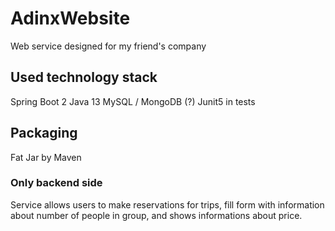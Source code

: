 # AdinxWebsite
Web service designed for my friend's company

## Used technology stack
Spring Boot 2
Java 13
MySQL / MongoDB (?)
Junit5 in tests

## Packaging
Fat Jar by Maven

### Only backend side

Service allows users to make reservations for trips, fill form with information about number of people in group, and shows informations about price.
